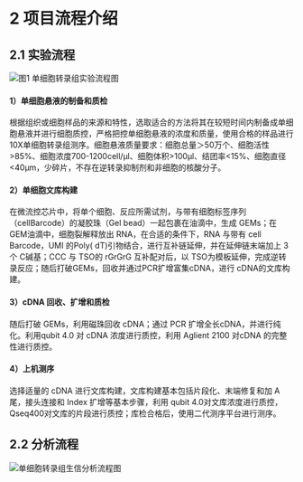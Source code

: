 # 2 项目流程介绍

## 2.1 **实验流程** <a href="#2.1-shi-yan-liu-cheng" id="2.1-shi-yan-liu-cheng"></a>

![](https://3672080242-files.gitbook.io/\~/files/v0/b/gitbook-x-prod.appspot.com/o/spaces%2F182kdjhopQDf4Z51a1hd%2Fuploads%2FgNERyekzyw6tfVFnQFsX%2Fimage.png?alt=media\&token=4a02a895-4d1d-4695-8ec3-26b94a503100)图1 单细胞转录组实验流程图

#### 1）单细胞悬液的制备和质检 <a href="#1-dan-xi-bao-xuan-ye-de-zhi-bei-he-zhi-jian" id="1-dan-xi-bao-xuan-ye-de-zhi-bei-he-zhi-jian"></a>

根据组织或细胞样品的来源和特性，选取适合的方法将其在较短时间内制备成单细胞悬液并进行细胞质控，严格把控单细胞悬液的浓度和质量，使用合格的样品进行10X单细胞转录组测序。细胞悬液质量要求：细胞总量＞50万个、细胞活性>85%、细胞浓度700-1200cell/μl、细胞体积>100μl、结团率<15%、细胞直径<40μm，少碎片，不存在逆转录抑制剂和非细胞的核酸分子。

#### 2）单细胞文库构建 <a href="#2-dan-xi-bao-wen-ku-gou-jian" id="2-dan-xi-bao-wen-ku-gou-jian"></a>

在微流控芯片中，将单个细胞、反应所需试剂，与带有细胞标签序列（cellBarcode）的凝胶珠（Gel bead）一起包裹在油滴中，生成 GEMs；在 GEM油滴中，细胞裂解释放出 RNA，在合适的条件下，RNA 与带有 cell Barcode，UMI 的Poly( dT)引物结合，进行互补链延伸，并在延伸链末端加上 3 个 C碱基；CCC 与 TSO的 rGrGrG 互补配对后，以 TSO为模板延伸，完成逆转录反应；随后打破GEMs，回收并通过PCR扩增富集cDNA，进行 cDNA的文库构建。

#### 3）cDNA 回收、扩增和质检 <a href="#3cdna-hui-shou-kuo-zeng-he-zhi-jian" id="3cdna-hui-shou-kuo-zeng-he-zhi-jian"></a>

随后打破 GEMs，利用磁珠回收 cDNA；通过 PCR 扩增全长cDNA，并进行纯化。利用qubit 4.0 对 cDNA 浓度进行质控，利用 Aglient 2100 对cDNA 的完整性进行质控。

#### 4）上机测序 <a href="#4-shang-ji-ce-xu" id="4-shang-ji-ce-xu"></a>

选择适量的 cDNA 进行文库构建，文库构建基本包括片段化、末端修复和加 A尾，接头连接和 Index 扩增等基本步骤，利用 qubit 4.0对文库浓度进行质控，Qseq400对文库的片段进行质控；库检合格后，使用二代测序平台进行测序。

## **2.2 分析流程** <a href="#2.2-fen-xi-liu-cheng" id="2.2-fen-xi-liu-cheng"></a>

![单细胞转录组生信分析流程图](../../../.gitbook/assets/企业微信截图\_16536460416984.png)

